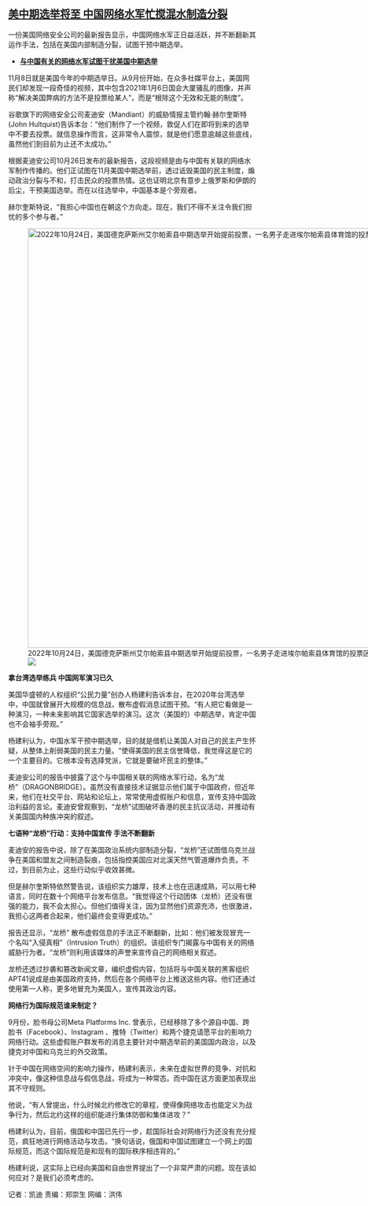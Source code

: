 <!--1666900920000-->
[美中期选举将至 中国网络水军忙搅混水制造分裂](https://www.rfa.org/mandarin/yataibaodao/junshiwaijiao/kw-10272022121058.html)
------

<p><span style="font-weight: 400;">一份美国网络安全公司的最新报告显示，中国网络水军正日益活跃，并不断翻新其运作手法，包括在美国内部制造分裂，试图干预中期选举。</span></p><p><span class="discreet"><span><span class="searchresultdate"></span></span></span></p><ul><li><a href="https://www.rfa.org/mandarin/Xinwen/2-10272022105102.html"><strong>与中国有关的网络水军试图干扰美国中期选举</strong></a></li></ul><p><span class="discreet"><span><span class="searchresultdate"></span></span></span></p><p><span style="font-weight: 400;">11月8日就是美国今年的中期选举日。从9月份开始，在众多社媒平台上，美国网民们却发现一段奇怪的视频，其中包含2021年1月6日国会大厦骚乱的图像，并声称“解决美国弊病的方法不是投票给某人”，而是“根除这个无效和无能的制度”。</span></p><p><span style="font-weight: 400;">谷歌旗下的网络安全公司麦迪安（Mandiant）的威胁情报主管约翰</span><span style="font-weight: 400;">∙</span><span style="font-weight: 400;">赫尔奎斯特(John Hultquist)告诉本台：“他们制作了一个视频，敦促人们在即将到来的选举中不要去投票。就信息操作而言，这非常令人震惊，就是他们愿意逾越这些底线，虽然他们到目前为止还不太成功。”</span></p><p><span style="font-weight: 400;">根据麦迪安公司10月26日发布的最新报告，这段视频是由与中国有关联的网络水军制作传播的。他们正试图在11月美国中期选举前，透过诋毁美国的民主制度，煽动政治分裂与不和，打击民众的投票热情。这也证明北京有意步上俄罗斯和伊朗的后尘，干预美国选举。而在以往选举中，中国基本是个旁观者。</span></p><p><span style="font-weight: 400;">赫尔奎斯特说，“我担心中国也在朝这个方向走。现在，我们不得不关注令我们担忧的多个参与者。”</span></p><p><span style="font-weight: 400;"><figure class="image-richtext image-inline captioned" style="width:1280px;"><img alt="2022年10月24日，美国德克萨斯州艾尔帕索县中期选举开始提前投票，一名男子走进埃尔帕索县体育馆的投票区。（路透社）" height="853" src="https://www.rfa.org/mandarin/yataibaodao/junshiwaijiao/kw-10272022121058.html/2022-10-24t190732z_124094309_rc2t7x9dfonj_rtrmadp_3_usa-election-texas.jpg/@@images/3867d12b-6b0d-4cfd-bb6f-5a4eaea2494f.jpeg" title="2022-10-24T190732Z_124094309_RC2T7X9DFONJ_RTRMADP_3_USA-ELECTION-TEXAS.JPG" width="1280"/><figcaption class="image-caption">2022年10月24日，美国德克萨斯州艾尔帕索县中期选举开始提前投票，一名男子走进埃尔帕索县体育馆的投票区。（路透社）</figcaption><small></small><div id="zoomattribute"><a data-caption="2022年10月24日，美国德克萨斯州艾尔帕索县中期选举开始提前投票，一名男子走进埃尔帕索县体育馆的投票区。（路透社）" data-fancybox="" href="https://www.rfa.org/mandarin/yataibaodao/junshiwaijiao/kw-10272022121058.html/2022-10-24t190732z_124094309_rc2t7x9dfonj_rtrmadp_3_usa-election-texas.jpg" id="single_image" title="2022年10月24日，美国德克萨斯州艾尔帕索县中期选举开始提前投票，一名男子走进埃尔帕索县体育馆的投票区。（路透社）"><img src="/++plone++rfa-resources/img/icon-zoom.png"/></a></div></figure></span></p><p><b>拿台湾选举练兵 中国网军演习已久</b></p><p><span style="font-weight: 400;">美国华盛顿的人权组织“公民力量”创办人杨建利告诉本台，在2020年台湾选举中，中国就曾展开大规模的信息战，散布虚假消息试图干预。“有人把它看做是一种演习，一种未来影响其它国家选举的演习。这次（美国的）中期选举，肯定中国也不会袖手旁观。”</span></p><p><span style="font-weight: 400;">杨建利认为，中国水军干预中期选举，目的就是借机让美国人对自己的民主产生怀疑，从整体上削弱美国的民主力量。“使得美国的民主信誉降低，我觉得这是它的一个主要目的。它根本没有选择党派，它就是要破坏民主的整体。”</span></p><p><span style="font-weight: 400;">麦迪安公司的报告中披露了这个与中国相关联的网络水军行动，名为“龙桥”（DRAGONBRIDGE）。虽然没有直接技术证据显示他们属于中国政府，但近年来，他们在社交平台、网站和论坛上，常常使用虚假账户和信息，宣传支持中国政治利益的言论。麦迪安曾观察到，“龙桥”试图破坏香港的民主抗议活动，并推动有关美国国内种族冲突的叙述。</span></p><p><b>七语种“龙桥”行动：支持中国宣传 手法不断翻新</b></p><p><span style="font-weight: 400;">麦迪安的报告中说，除了在美国政治系统内部制造分裂，“龙桥”还试图借乌克兰战争在美国和盟友之间制造裂痕，包括指控美国应对北溪天然气管道爆炸负责。不过，到目前为止，这些行动似乎收效甚微。</span></p><p><span style="font-weight: 400;">但是赫尔奎斯特依然警告说，该组织实力雄厚，技术上也在迅速成熟，可以用七种语言，同时在数十个网络平台发布信息。“我觉得这个行动团体（龙桥）还没有很强的能力，我不会太担心。但他们值得关注，因为显然他们资源充沛，也很激进，我担心这两者合起来，他们最终会变得更成功。”</span></p><p><span style="font-weight: 400;">报告还显示，“龙桥” 散布虚假信息的手法正不断翻新，比如：他们被发现冒充一个名叫“入侵真相”（Intrusion Truth）的组织。该组织专门揭露与中国有关的网络威胁行为者。“龙桥”则利用该媒体的声誉来宣传自己的网络相关叙述。</span></p><p><span style="font-weight: 400;">龙桥还透过抄袭和篡改新闻文章，编织虚假内容，包括将与中国关联的黑客组织APT41说成是由美国政府支持，然后在各个网络平台上推送这些内容。他们还通过使用第一人称，更多地冒充为美国人，宣传其政治内容。</span></p><p><b>网络行为国际规范谁来制定？</b></p><p><span style="font-weight: 400;">9月份，脸书母公司Meta Platforms Inc. 曾表示，已经移除了多个源自中国、跨脸书（Facebook）、Instagram 、推特（Twitter）和两个捷克请愿平台的影响力网络行动。这些虚假账户群发布的消息主要针对中期选举前的美国国内政治，以及捷克对中国和乌克兰的外交政策。</span></p><p><span style="font-weight: 400;">针于中国在网络空间的影响力操作，杨建利表示，未来在虚拟世界的竞争、对抗和冲突中，像这种信息战与假信息战，将成为一种常态。而中国在这方面更加表现出其不守规则。</span></p><p><span style="font-weight: 400;">他说，“有人曾提出，什么时候北约修改它的章程，使得像网络攻击也能定义为战争行为，然后北约这样的组织能进行集体防御和集体进攻？”</span></p><p><span style="font-weight: 400;">杨建利认为，目前，俄国和中国已先行一步，趁国际社会对网络行为还没有充分规范，疯狂地进行网络活动与攻击。“换句话说，俄国和中国试图建立一个网上的国际规范，而这个国际规范是和现有的国际秩序相违背的。”</span></p><p><span style="font-weight: 400;">杨建利说，这实际上已经向美国和自由世界提出了一个非常严肃的问题。现在该如何应对？是我们必须考虑的。</span></p><p><span class="discreet"><span><span class="searchresultdate"></span></span></span></p><p><span style="font-weight: 400;">记者：凯迪 责编：郑崇生 网编：<span>洪伟</span></span></p>

